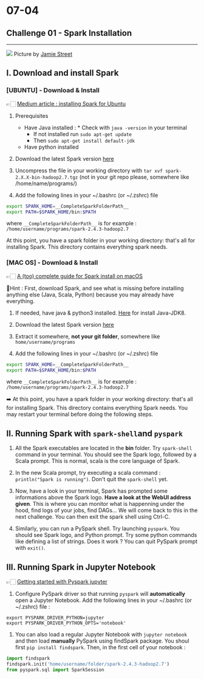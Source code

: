 # 07-04

## Challenge 01 - Spark Installation

---
![](https://images.unsplash.com/photo-1508610232556-b13ab6d792b2?ixlib=rb-1.2.1&ixid=eyJhcHBfaWQiOjEyMDd9&auto=format&fit=crop&w=1276&q=80)
Picture by [Jamie Street](https://unsplash.com/photos/qSGqR5WvOnU)

## I. Download and install Spark

### [UBUNTU] - Download & Install

👉🏻 [Medium article : installing Spark for Ubuntu](https://medium.com/@GalarnykMichael/install-spark-on-ubuntu-pyspark-231c45677de0)

1. Prerequisites
	- Have Java installed : * Check with `java -version` in your terminal
		* If not installed run `sudo apt-get update`
		* Then `sudo apt-get install default-jdk`
	- Have python installed

1. Download the latest Spark version [here](https://spark.apache.org/downloads.html)

1. Uncompress the file in your working directory with `tar xvf spark-2.X.X-bin-hadoop2.7.tgz` (not in your git repo please, somewhere like /home/name/programs/)

1. Add the following lines in your ~/.bashrc (or ~/.zshrc) file
```bash
export SPARK_HOME=__CompleteSparkFolderPath__
export PATH=$SPARK_HOME/bin:$PATH
```
where `__CompleteSparkFolderPath__` is for example : `/home/username/programs/spark-2.4.3-hadoop2.7`

At this point, you have a spark folder in your working directory: that's all for installing Spark. This directory contains everything spark needs.

### [MAC OS] - Download & Install

👉🏻 [A (too) complete guide for Spark install on macOS](https://medium.com/luckspark/installing-spark-2-3-0-on-macos-high-sierra-276a127b8b85)

🔦Hint : First, download Spark, and see what is missing before installing anything else (Java, Scala, Python) because you may already have everything.

1. If needed, have java & python3 installed. [Here](https://www.oracle.com/technetwork/java/javase/downloads/jdk8-downloads-2133151.html) for install Java-JDK8.

1. Download the latest Spark version [here](https://spark.apache.org/downloads.html)

1. Extract it somewhere, **not your git folder**, somewhere like `home/username/programs`

1. Add the following lines in your ~/.bashrc (or ~/.zshrc) file
```bash
export SPARK_HOME=__CompleteSparkFolderPath__
export PATH=$SPARK_HOME/bin:$PATH
```
where `__CompleteSparkFolderPath__` is for example : `/home/username/programs/spark-2.4.3-hadoop2.7`

➡️ At this point, you have a spark folder in your working directory: that's all for installing Spark. This directory contains everything Spark needs. You may restart your terminal before doing the following steps.

## II. Running Spark with `spark-shell`and `pyspark`

1. All the Spark executables are located in the **bin** folder. Try ```spark-shell``` command in your terminal. You should see the Spark logo, followed by a Scala prompt. This is normal, scala is the core language of Spark.

2. In the new Scala prompt, try executing a scala command : ```println("Spark is running")```. Don't quit the `spark-shell` yet.

3. Now, have a look in your terminal, Spark has prompted some informations above the Spark logo. **Have a look at the WebUI address given**. This is where you can monitor what is happenning under the hood, find logs of your jobs, find DAGs... We will come back to this in the next challenge. You can then exit the spark shell using Ctrl-C.

4. Similarly, you can run a PySpark shell. Try launching `pyspark`. You should see Spark logo, and Python prompt. Try some python commands like defining a list of strings. Does it work ? You can quit PySpark prompt with ```exit()```.


## III. Running Spark in Jupyter Notebook

👉🏻 [Getting started with Pyspark jupyter](https://blog.sicara.com/get-started-pyspark-jupyter-guide-tutorial-ae2fe84f594f)

1. Configure PySpark driver so that running `pyspark` will **automatically** open a Jupyter Notebook. Add the following lines in your ~/.bashrc (or ~/.zshrc) file :
```
export PYSPARK_DRIVER_PYTHON=jupyter
export PYSPARK_DRIVER_PYTHON_OPTS='notebook'
```
1. You can also load a regular Jupyter Notebook with `jupyter notebook` and then load **manually** PySpark using findSpark package. You shoul  first `pip install findspark`. Then, in the first cell of your notebook :
```python
import findspark
findspark.init('home/username/folder/spark-2.4.3-hadoop2.7')
from pyspark.sql import SparkSession
```
